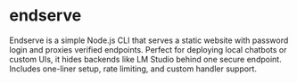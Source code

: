 # endserve
Endserve is a simple Node.js CLI that serves a static website with password login and proxies verified endpoints. Perfect for deploying local chatbots or custom UIs, it hides backends like LM Studio behind one secure endpoint. Includes one-liner setup, rate limiting, and custom handler support.
